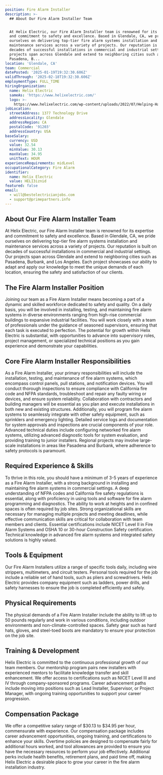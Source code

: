 ```yaml
---
position: Fire Alarm Installer
description: >-
  ## About Our Fire Alarm Installer Team


  At Helix Electric, our Fire Alarm Installer team is renowned for its expertise
  and commitment to safety and excellence. Based in Glendale, CA, we pride
  ourselves on delivering top-tier fire alarm systems installation and
  maintenance services across a variety of projects. Our reputation is built on
  decades of successful installations in commercial and industrial settings. Our
  projects span across Glendale and extend to neighboring cities such as
  Pasadena, B...
location: 'Glendale, CA'
team: Commercial
datePosted: '2025-01-19T19:32:30.606Z'
validThrough: '2025-02-18T19:32:30.606Z'
employmentType: FULL_TIME
hiringOrganization:
  name: Helix Electric
  sameAs: 'https://www.helixelectric.com/'
  logo: >-
    https://www.helixelectric.com/wp-content/uploads/2022/07/Helping-Hands-Logo_Blue-e1656694113799.jpg
jobLocation:
  streetAddress: 1377 Technology Drive
  addressLocality: Glendale
  addressRegion: CA
  postalCode: '91203'
  addressCountry: USA
baseSalary:
  currency: USD
  value: 32.54
  minValue: 30.13
  maxValue: 34.95
  unitText: HOUR
experienceRequirements: midLevel
occupationalCategory: Fire Alarm
identifier:
  name: Helix Electric
  value: HELI3iznid
featured: false
email:
  - will@bestelectricianjobs.com
  - support@primepartners.info
---
```




## About Our Fire Alarm Installer Team

At Helix Electric, our Fire Alarm Installer team is renowned for its expertise and commitment to safety and excellence. Based in Glendale, CA, we pride ourselves on delivering top-tier fire alarm systems installation and maintenance services across a variety of projects. Our reputation is built on decades of successful installations in commercial and industrial settings. Our projects span across Glendale and extend to neighboring cities such as Pasadena, Burbank, and Los Angeles. Each project showcases our ability to adapt and apply our knowledge to meet the unique demands of each location, ensuring the safety and satisfaction of our clients.

## The Fire Alarm Installer Position

Joining our team as a Fire Alarm Installer means becoming a part of a dynamic and skilled workforce dedicated to safety and quality. On a daily basis, you will be involved in installing, testing, and maintaining fire alarm systems in diverse environments ranging from high-rise commercial buildings to expansive industrial facilities. You will work closely with a team of professionals under the guidance of seasoned supervisors, ensuring that each task is executed to perfection. The potential for growth within Helix Electric is substantial, with opportunities to advance into supervisory roles, project management, or specialized technical positions as you gain experience and demonstrate your capabilities.

## Core Fire Alarm Installer Responsibilities

As a Fire Alarm Installer, your primary responsibilities will include the installation, testing, and maintenance of fire alarm systems, which encompass control panels, pull stations, and notification devices. You will conduct thorough inspections to ensure compliance with California fire code and NFPA standards, troubleshoot and repair any faulty wiring or devices, and ensure system reliability. Collaboration with contractors and building managers will be essential as you plan and execute installations in both new and existing structures. Additionally, you will program fire alarm systems to seamlessly integrate with other safety equipment, such as sprinklers and emergency lighting. Detailed service logs and documentation for system approvals and inspections are crucial components of your role. Advanced technical duties include configuring networked fire alarm systems, utilizing advanced diagnostic tools for system evaluation, and providing training to junior installers. Regional projects may involve large-scale installations in areas like Pasadena and Burbank, where adherence to safety protocols is paramount.

## Required Experience & Skills

To thrive in this role, you should have a minimum of 3-5 years of experience as a Fire Alarm Installer, with a strong background in installing and maintaining fire alarm systems in commercial settings. A deep understanding of NFPA codes and California fire safety regulations is essential, along with proficiency in using tools and software for fire alarm programming and diagnostics. The ability to work at heights and in confined spaces is often required by job sites. Strong organizational skills are necessary for managing multiple projects and meeting deadlines, while effective communication skills are critical for collaboration with team members and clients. Essential certifications include NICET Level II in Fire Alarm Systems and OSHA 10 or 30-hour Construction Safety certification. Technical knowledge in advanced fire alarm systems and integrated safety solutions is highly valued.

## Tools & Equipment

Our Fire Alarm Installers utilize a range of specific tools daily, including wire strippers, multimeters, and circuit testers. Personal tools required for the job include a reliable set of hand tools, such as pliers and screwdrivers. Helix Electric provides company equipment such as ladders, power drills, and safety harnesses to ensure the job is completed efficiently and safely.

## Physical Requirements

The physical demands of a Fire Alarm Installer include the ability to lift up to 50 pounds regularly and work in various conditions, including outdoor environments and non-climate-controlled spaces. Safety gear such as hard hats, gloves, and steel-toed boots are mandatory to ensure your protection on the job site.

## Training & Development

Helix Electric is committed to the continuous professional growth of our team members. Our mentorship program pairs new installers with experienced mentors to facilitate knowledge transfer and skill enhancement. We offer access to certifications such as NICET Level III and IV through company-sponsored programs. Career advancement paths include moving into positions such as Lead Installer, Supervisor, or Project Manager, with ongoing training opportunities to support your career progression.

## Compensation Package

We offer a competitive salary range of $30.13 to $34.95 per hour, commensurate with experience. Our compensation package includes career advancement opportunities, ongoing training, and certifications to enhance your skills. Overtime policies are designed to compensate fairly for additional hours worked, and tool allowances are provided to ensure you have the necessary resources to perform your job effectively. Additional perks include health benefits, retirement plans, and paid time off, making Helix Electric a desirable place to grow your career in the fire alarm installation industry.